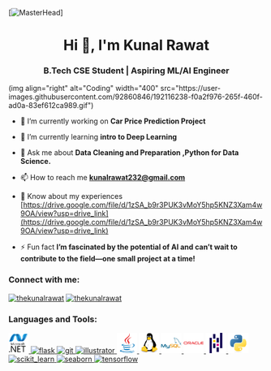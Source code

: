 [![MasterHead]([https://1.bp.blogspot.com/-7A4WynwLsM...](https://1.bp.blogspot.com/-7A4WynwLsM...))]
<h1 align="center">Hi 👋, I'm Kunal Rawat</h1>
<h3 align="center">B.Tech CSE Student | Aspiring ML/AI Engineer</h3>
(img align="right" alt="Coding" width="400" src="https://user-images.githubusercontent.com/92860846/192116238-f0a2f976-265f-460f-ad0a-83ef612ca989.gif")

- 🔭 I’m currently working on **Car Price Prediction Project**

- 🌱 I’m currently learning **intro to Deep Learning**

- 💬 Ask me about **Data Cleaning and Preparation ,Python for Data Science.**

- 📫 How to reach me **kunalrawat232@gmail.com**

- 📄 Know about my experiences [https://drive.google.com/file/d/1zSA_b9r3PUK3vMoY5hp5KNZ3Xam4w9OA/view?usp=drive_link](https://drive.google.com/file/d/1zSA_b9r3PUK3vMoY5hp5KNZ3Xam4w9OA/view?usp=drive_link)

- ⚡ Fun fact **I’m fascinated by the potential of AI and can’t wait to contribute to the field—one small project at a time!**

<h3 align="left">Connect with me:</h3>
<p align="left">
<a href="https://linkedin.com/in/thekunalrawat" target="blank"><img align="center" src="https://raw.githubusercontent.com/rahuldkjain/github-profile-readme-generator/master/src/images/icons/Social/linked-in-alt.svg" alt="thekunalrawat" height="30" width="40" /></a>
<a href="https://instagram.com/thekunalrawat" target="blank"><img align="center" src="https://raw.githubusercontent.com/rahuldkjain/github-profile-readme-generator/master/src/images/icons/Social/instagram.svg" alt="thekunalrawat" height="30" width="40" /></a>
</p>

<h3 align="left">Languages and Tools:</h3>
<p align="left"> <a href="https://dotnet.microsoft.com/" target="_blank" rel="noreferrer"> <img src="https://raw.githubusercontent.com/devicons/devicon/master/icons/dot-net/dot-net-original-wordmark.svg" alt="dotnet" width="40" height="40"/> </a> <a href="https://flask.palletsprojects.com/" target="_blank" rel="noreferrer"> <img src="https://www.vectorlogo.zone/logos/pocoo_flask/pocoo_flask-icon.svg" alt="flask" width="40" height="40"/> </a> <a href="https://git-scm.com/" target="_blank" rel="noreferrer"> <img src="https://www.vectorlogo.zone/logos/git-scm/git-scm-icon.svg" alt="git" width="40" height="40"/> </a> <a href="https://www.adobe.com/in/products/illustrator.html" target="_blank" rel="noreferrer"> <img src="https://www.vectorlogo.zone/logos/adobe_illustrator/adobe_illustrator-icon.svg" alt="illustrator" width="40" height="40"/> </a> <a href="https://www.java.com" target="_blank" rel="noreferrer"> <img src="https://raw.githubusercontent.com/devicons/devicon/master/icons/java/java-original.svg" alt="java" width="40" height="40"/> </a> <a href="https://www.linux.org/" target="_blank" rel="noreferrer"> <img src="https://raw.githubusercontent.com/devicons/devicon/master/icons/linux/linux-original.svg" alt="linux" width="40" height="40"/> </a> <a href="https://www.mysql.com/" target="_blank" rel="noreferrer"> <img src="https://raw.githubusercontent.com/devicons/devicon/master/icons/mysql/mysql-original-wordmark.svg" alt="mysql" width="40" height="40"/> </a> <a href="https://www.oracle.com/" target="_blank" rel="noreferrer"> <img src="https://raw.githubusercontent.com/devicons/devicon/master/icons/oracle/oracle-original.svg" alt="oracle" width="40" height="40"/> </a> <a href="https://pandas.pydata.org/" target="_blank" rel="noreferrer"> <img src="https://raw.githubusercontent.com/devicons/devicon/2ae2a900d2f041da66e950e4d48052658d850630/icons/pandas/pandas-original.svg" alt="pandas" width="40" height="40"/> </a> <a href="https://www.python.org" target="_blank" rel="noreferrer"> <img src="https://raw.githubusercontent.com/devicons/devicon/master/icons/python/python-original.svg" alt="python" width="40" height="40"/> </a> <a href="https://scikit-learn.org/" target="_blank" rel="noreferrer"> <img src="https://upload.wikimedia.org/wikipedia/commons/0/05/Scikit_learn_logo_small.svg" alt="scikit_learn" width="40" height="40"/> </a> <a href="https://seaborn.pydata.org/" target="_blank" rel="noreferrer"> <img src="https://seaborn.pydata.org/_images/logo-mark-lightbg.svg" alt="seaborn" width="40" height="40"/> </a> <a href="https://www.tensorflow.org" target="_blank" rel="noreferrer"> <img src="https://www.vectorlogo.zone/logos/tensorflow/tensorflow-icon.svg" alt="tensorflow" width="40" height="40"/> </a> </p>
